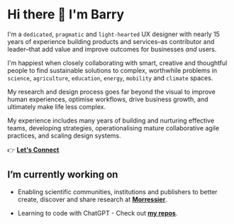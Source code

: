 # Hi there 👋 I'm Barry

I'm a `dedicated`, `pragmatic` and `light-hearted` UX designer with nearly 15 years of experience building products and services–as contributor and leader–that add value and improve outcomes for businesses *and* users.

I'm happiest when closely collaborating with smart, creative and thoughtful people to find sustainable solutions to complex, worthwhile problems in `science`, `agriculture`, `education`, `energy`, `mobility` and `climate` spaces.

My research and design process goes far beyond the visual to improve human experiences, optimise workflows, drive business growth, and ultimately make life less complex.

My experience includes many years of building and nurturing effective teams, developing strategies, operationalising mature collaborative agile practices, and scaling design systems.

👉 **[Let's Connect](https://linktr.ee/barryprendergast)**

## I’m currently working on

* Enabling scientific communities, institutions and publishers to better create, discover and share research at **[Morressier](https://www.morressier.com/)**.

* Learning to code with ChatGPT - Check out **[my repos](https://github.com/renderedghost?tab=repositories)**.
